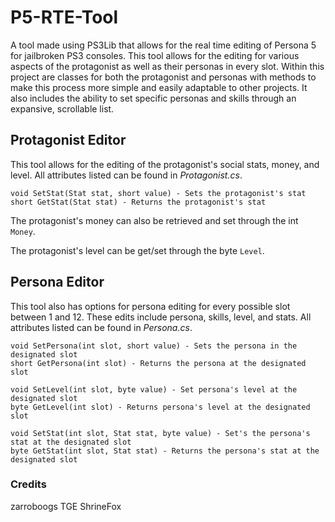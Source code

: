 # P5-RTE-Tool
A tool made using PS3Lib that allows for the real time editing of Persona 5 for jailbroken PS3 consoles. This tool allows for the editing for various aspects of the protagonist as well as their personas in every slot. Within this project are classes for both the protagonist and personas with methods to make this process more simple and easily adaptable to other projects. It also includes the ability to set specific personas and skills through an expansive, scrollable list.
## Protagonist Editor
This tool allows for the editing of the protagonist's social stats, money, and level. All attributes listed can be found in *Protagonist.cs*.

```
void SetStat(Stat stat, short value) - Sets the protagonist's stat
short GetStat(Stat stat) - Returns the protagonist's stat
```

The protagonist's money can also be retrieved and set through the int `Money`.

The protagonist's level can be get/set through the byte `Level`.

## Persona Editor
This tool also has options for persona editing for every possible slot between 1 and 12. These edits include persona, skills, level, and stats. All attributes listed can be found in *Persona.cs*.

```
void SetPersona(int slot, short value) - Sets the persona in the designated slot
short GetPersona(int slot) - Returns the persona at the designated slot
```
```
void SetLevel(int slot, byte value) - Set persona's level at the designated slot
byte GetLevel(int slot) - Returns persona's level at the designated slot
```
```
void SetStat(int slot, Stat stat, byte value) - Set's the persona's stat at the designated slot
byte GetStat(int slot, Stat stat) - Returns the persona's stat at the designated slot
```

### Credits
zarroboogs
TGE
ShrineFox
